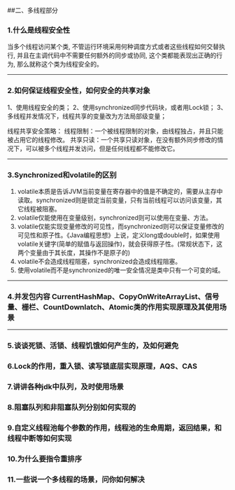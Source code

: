 

##二、多线程部分
### 1.什么是线程安全性
 当多个线程访问某个类, 不管运行环境采用何种调度方式或者这些线程如何交替执行, 并且在主调代码中不需要任何额外的同步或协同, 这个类都能表现出正确的行为, 那么就称这个类为线程安全的。
 ***
### 2.如何保证线程安全性，如何安全的共享对象
 1、使用线程安全的类；
 2、使用synchronized同步代码块，或者用Lock锁；
 3、多线程并发情况下，线程共享的变量改为方法局部级变量；

线程共享安全策略：
线程限制：一个被线程限制的对象，由线程独占，并且只能被占用它的线程修改。
共享只读：一个共享只读对象，在没有额外同步修改的情况下，可以被多个线程并发访问，但是任何线程都不能修改它。
***
### 3.Synchronized和volatile的区别
1.  volatile本质是告诉JVM当前变量在寄存器中的值是不确定的，需要从主存中读取。synchronized则是锁定当前变量，只有当前线程可以访问该变量，其它线程被阻塞。
2. volatile仅能使用在变量级别，synchronized则可以使用在变量、方法。
3. volatile仅能实现变量修改的可见性，而synchronized则可以保证变量修改的可见性和原子性。《Java编程思想》上说，定义long或double时，如果使用volatile关键字(简单的赋值与返回操作)，就会获得原子性。(常规状态下，这两个变量由于其长度，其操作不是原子的)
4. volatile不会造成线程阻塞，synchronized会造成线程阻塞。
5. 使用volatile而不是synchronized的唯一安全情况是类中只有一个可变的域。

***
### 4.并发包内容 CurrentHashMap、CopyOnWriteArrayList、信号量、栅栏、CountDownlatch、Atomic类的作用实现原理及其使用场景

*** 
### 5.谈谈死锁、活锁、线程饥饿如何产生的，及如何避免
### 6.Lock的作用，重入锁、读写锁底层实现原理，AQS、CAS
### 7.讲讲各种jdk中队列，及时使用场景
### 8.阻塞队列和非阻塞队列分别如何实现的
### 9.自定义线程池每个参数的作用，线程池的生命周期，返回结果，和线程中断等如何实现
### 10.为什么要指令重排序
### 11.一些说一个多线程的场景，问你如何解决

